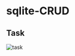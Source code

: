 # sqlite-CRUD
## Task
![task](https://user-images.githubusercontent.com/49322171/133829522-82f7efe7-0f26-4623-8d31-29d82e2e54bb.jpg)
